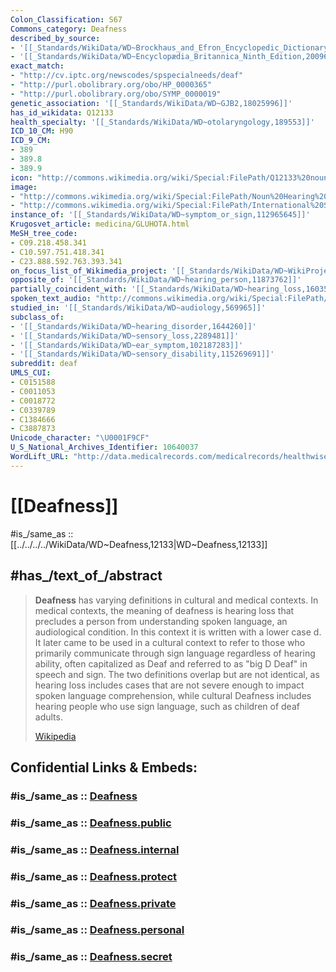 ```yaml
---
Colon_Classification: S67
Commons_category: Deafness
described_by_source:
- '[[_Standards/WikiData/WD~Brockhaus_and_Efron_Encyclopedic_Dictionary,602358]]'
- '[[_Standards/WikiData/WD~Encyclopædia_Britannica_Ninth_Edition,20096917]]'
exact_match:
- "http://cv.iptc.org/newscodes/spspecialneeds/deaf"
- "http://purl.obolibrary.org/obo/HP_0000365"
- "http://purl.obolibrary.org/obo/SYMP_0000019"
genetic_association: '[[_Standards/WikiData/WD~GJB2,18025996]]'
has_id_wikidata: Q12133
health_specialty: '[[_Standards/WikiData/WD~otolaryngology,189553]]'
ICD_10_CM: H90
ICD_9_CM:
- 389
- 389.8
- 389.9
icon: "http://commons.wikimedia.org/wiki/Special:FilePath/Q12133%20noun%20166713%20ccAaronKKim%20deaf.svg"
image:
- "http://commons.wikimedia.org/wiki/Special:FilePath/Noun%20Hearing%20Loop%20Hadi%20Davodpour%2028161.svg"
- "http://commons.wikimedia.org/wiki/Special:FilePath/International%20Symbol%20for%20Deafness.svg"
instance_of: '[[_Standards/WikiData/WD~symptom_or_sign,112965645]]'
Krugosvet_article: medicina/GLUHOTA.html
MeSH_tree_code:
- C09.218.458.341
- C10.597.751.418.341
- C23.888.592.763.393.341
on_focus_list_of_Wikimedia_project: '[[_Standards/WikiData/WD~WikiProject_Hearing_Health,123226125]]'
opposite_of: '[[_Standards/WikiData/WD~hearing_person,11873762]]'
partially_coincident_with: '[[_Standards/WikiData/WD~hearing_loss,16035842]]'
spoken_text_audio: "http://commons.wikimedia.org/wiki/Special:FilePath/ES-sordera-article.ogg"
studied_in: '[[_Standards/WikiData/WD~audiology,569965]]'
subclass_of:
- '[[_Standards/WikiData/WD~hearing_disorder,1644260]]'
- '[[_Standards/WikiData/WD~sensory_loss,2289481]]'
- '[[_Standards/WikiData/WD~ear_symptom,102187283]]'
- '[[_Standards/WikiData/WD~sensory_disability,115269691]]'
subreddit: deaf
UMLS_CUI:
- C0151588
- C0011053
- C0018772
- C0339789
- C1384666
- C3887873
Unicode_character: "\U0001F9CF"
U_S_National_Archives_Identifier: 10640037
WordLift_URL: "http://data.medicalrecords.com/medicalrecords/healthwise/hearing_loss"
---
```


# [[Deafness]] 

#is_/same_as :: [[../../../../WikiData/WD~Deafness,12133|WD~Deafness,12133]] 

## #has_/text_of_/abstract 

> **Deafness** has varying definitions in cultural and medical contexts. 
> In medical contexts, the meaning of deafness is hearing loss that precludes a person from understanding spoken language, an audiological condition. In this context it is written with a lower case d. It later came to be used in a cultural context to refer to those who primarily communicate through sign language regardless of hearing ability, often capitalized as Deaf and referred to as "big D Deaf" in speech and sign. The two definitions overlap but are not identical, as hearing loss includes cases that are not severe enough to impact spoken language comprehension, while cultural Deafness includes hearing people who use sign language, such as children of deaf adults.
>
> [Wikipedia](https://en.wikipedia.org/wiki/Deafness)


## Confidential Links & Embeds: 

### #is_/same_as :: [Deafness](Deafness.md) 

### #is_/same_as :: [Deafness.public](/_public/bio/Medicine/Disability/Deafness.public.md) 

### #is_/same_as :: [Deafness.internal](/_internal/bio/Medicine/Disability/Deafness.internal.md) 

### #is_/same_as :: [Deafness.protect](/_protect/bio/Medicine/Disability/Deafness.protect.md) 

### #is_/same_as :: [Deafness.private](/_private/bio/Medicine/Disability/Deafness.private.md) 

### #is_/same_as :: [Deafness.personal](/_personal/bio/Medicine/Disability/Deafness.personal.md) 

### #is_/same_as :: [Deafness.secret](/_secret/bio/Medicine/Disability/Deafness.secret.md)

